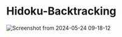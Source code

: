 # Hidoku-Backtracking
![Screenshot from 2024-05-24 09-18-12](https://github.com/DanielPopa03/Hidoku-Backtracking/assets/134925940/f85c2c82-79ff-4648-bd84-852906d92a9c)
